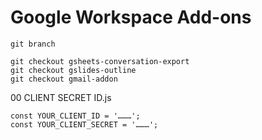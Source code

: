 # Google Workspace Add-ons

```
git branch

git checkout gsheets-conversation-export
git checkout gslides-outline
git checkout gmail-addon
```

00 CLIENT SECRET ID.js
```
const YOUR_CLIENT_ID = '………';
const YOUR_CLIENT_SECRET = '………';
```
